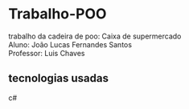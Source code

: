 # Trabalho-POO
trabalho da cadeira de poo: Caixa de supermercado <br/>
Aluno: João Lucas Fernandes Santos<br/>
Professor: Luis Chaves
## tecnologias usadas
c#


